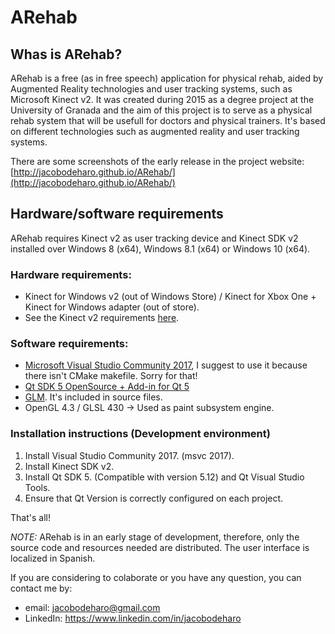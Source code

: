 # ARehab
##  Whas is ARehab?

ARehab is a free (as in free speech) application for physical rehab, aided by Augmented Reality technologies and user tracking systems, such as Microsoft Kinect v2. It was created during 2015 as a degree project at the University of Granada and the aim of this project is to serve as a physical rehab system that will be usefull for doctors and physical trainers. It's based on different technologies such as augmented reality and user tracking systems.

There are some screenshots of the early release in the project website: [http://jacobodeharo.github.io/ARehab/](http://jacobodeharo.github.io/ARehab/) 

## Hardware/software requirements

ARehab requires Kinect v2 as user tracking device and Kinect SDK v2 installed over Windows 8 (x64), Windows 8.1 (x64) or Windows 10 (x64).

### Hardware requirements:
* Kinect for Windows v2 (out of Windows Store) / Kinect for Xbox One + Kinect for Windows adapter (out of store).
* See the Kinect v2 requirements [here](https://msdn.microsoft.com/es-es/library/dn782036.aspx).

### Software requirements:
* [Microsoft Visual Studio Community 2017](https://visualstudio.microsoft.com/es/thank-you-downloading-visual-studio/?sku=Community&rel=15), I suggest to use it because there isn't CMake makefile. Sorry for that!
* [Qt SDK 5 OpenSource + Add-in for Qt 5](http://www.qt.io/download-open-source/)
* [GLM](http://glm.g-truc.net/0.9.7/index.html). It's included in source files.
* OpenGL 4.3 / GLSL 430 -> Used as paint subsystem engine.

### Installation instructions (Development environment)
1. Install Visual Studio Community 2017. (msvc 2017).
2. Install Kinect SDK v2.
3. Install Qt SDK 5. (Compatible with version 5.12) and Qt Visual Studio Tools.
6. Ensure that Qt Version is correctly configured on each project.

That's all!

*NOTE:* ARehab is in an early stage of development, therefore, only the source code and resources needed are distributed. The user interface is localized in Spanish. 

If you are considering to colaborate or you have any question, you can contact me by:
- email: jacobodeharo@gmail.com
- LinkedIn: https://www.linkedin.com/in/jacobodeharo

